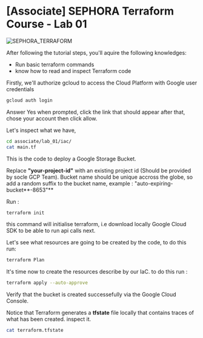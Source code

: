 # [Associate] SEPHORA Terraform Course - Lab 01

![SEPHORA_TERRAFORM](https://lh3.googleusercontent.com/pw/AL9nZEU9LM3PEd2_KbNoM05ccERj8Bi8JvrsikkzlnG282SruLt-_0oV_0bWOP3_Qm2iCJB5QHwetfzYH8kG_ouIjTFUgujkMvwn2DhBFPllCJU-RvlDSALpsDM9HZEealepROGvUNqpV9ATJePdgqnBrznw=w3584-h1506-no?authuser=0)

After following the tutorial steps, you'll aquire the following knowledges:
- Run basic terraform commands
- know how to read and inspect Terraform code

Firstly, we'll authorize gcloud to access the Cloud Platform with Google user credentials

```bash
gcloud auth login
```

Answer Yes when prompted, click the link that should appear after that, chose your account then click allow.

Let's inspect what we have,
```bash
cd associate/lab_01/iac/
cat main.tf
```

This is the code to deploy a Google Storage Bucket.

Replace **"your-project-id"** with an existing project id (Should be provided by socle GCP Team).
Bucket name should be unique accross the globe, so add a random suffix to the bucket name, example : "auto-expiring-bucket**-8653"**

Run :
```bash
terraform init
```
this command will initialise terraform, i.e download locally Google Cloud SDK to be able to run api calls next.

Let's see what resources are going to be created by the code, to do this run:
```bash
terraform Plan
```

It's time now to create the resources describe by our IaC. to do this run :
```bash
terraform apply --auto-approve
```

Verify that the bucket is created successefully via the Google Cloud Console.

Notice that Terraform generates a **tfstate** file locally that contains traces of what has been created. inspect it.
```bash
cat terraform.tfstate
```

